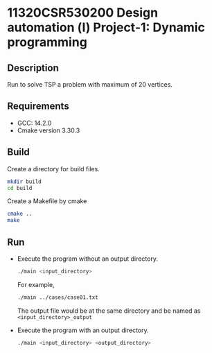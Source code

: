 # 11320CSR530200  Design automation (Ⅰ) Project-1: Dynamic programming

## Description
Run to solve TSP a problem with maximum of 20 vertices.

## Requirements
- GCC: 14.2.0
- Cmake version 3.30.3



## Build

Create a directory for build files.
```sh
mkdir build
cd build
```

Create a Makefile by cmake
```sh
cmake ..
make
```

## Run
- Execute the program without an output directory.
    ```sh
    ./main <input_directory>
    ``` 
    For example, 
    ```sh
    ./main ../cases/case01.txt
    ```
    The output file would be at the same directory and be named as `<input_directory>_output`

- Execute the program with an output directory.
    ```sh
    ./main <input_directory> <output_directory>
    ``` 




